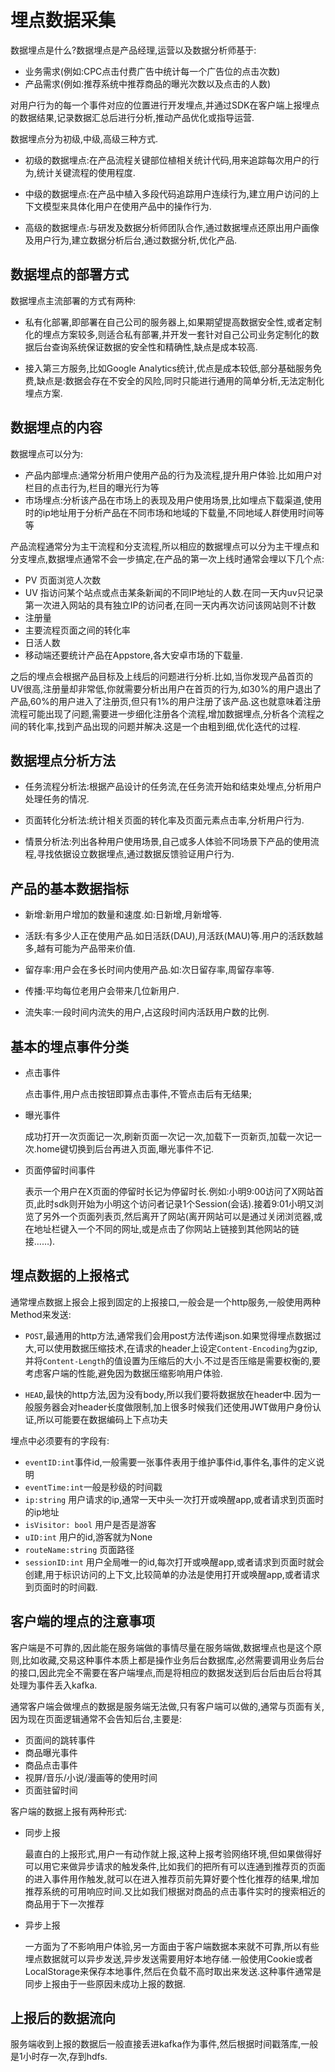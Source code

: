 # 埋点数据采集

数据埋点是什么?数据埋点是产品经理,运营以及数据分析师基于:

+ 业务需求(例如:CPC点击付费广告中统计每一个广告位的点击次数)
+ 产品需求(例如:推荐系统中推荐商品的曝光次数以及点击的人数)

对用户行为的每一个事件对应的位置进行开发埋点,并通过SDK在客户端上报埋点的数据结果,记录数据汇总后进行分析,推动产品优化或指导运营.

数据埋点分为初级,中级,高级三种方式.

+ 初级的数据埋点:在产品流程关键部位植相关统计代码,用来追踪每次用户的行为,统计关键流程的使用程度.

+ 中级的数据埋点:在产品中植入多段代码追踪用户连续行为,建立用户访问的上下文模型来具体化用户在使用产品中的操作行为.

+ 高级的数据埋点:与研发及数据分析师团队合作,通过数据埋点还原出用户画像及用户行为,建立数据分析后台,通过数据分析,优化产品.



## 数据埋点的部署方式

数据埋点主流部署的方式有两种:

+ 私有化部署,即部署在自己公司的服务器上,如果期望提高数据安全性,或者定制化的埋点方案较多,则适合私有部署,并开发一套针对自己公司业务定制化的数据后台查询系统保证数据的安全性和精确性,缺点是成本较高.

+ 接入第三方服务,比如Google Analytics统计,优点是成本较低,部分基础服务免费,缺点是:数据会存在不安全的风险,同时只能进行通用的简单分析,无法定制化埋点方案.

## 数据埋点的内容

数据埋点可以分为:

+ 产品内部埋点:通常分析用户使用产品的行为及流程,提升用户体验.比如用户对栏目的点击行为,栏目的曝光行为等
+ 市场埋点:分析该产品在市场上的表现及用户使用场景,比如埋点下载渠道,使用时的ip地址用于分析产品在不同市场和地域的下载量,不同地域人群使用时间等等

产品流程通常分为主干流程和分支流程,所以相应的数据埋点可以分为主干埋点和分支埋点,数据埋点通常不会一步搞定,在产品的第一次上线时通常会埋以下几个点:

+ PV 页面浏览人次数
+ UV 指访问某个站点或点击某条新闻的不同IP地址的人数.在同一天内uv只记录第一次进入网站的具有独立IP的访问者,在同一天内再次访问该网站则不计数
+ 注册量
+ 主要流程页面之间的转化率
+ 日活人数
+ 移动端还要统计产品在Appstore,各大安卓市场的下载量.

之后的埋点会根据产品目标及上线后的问题进行分析.比如,当你发现产品首页的UV很高,注册量却非常低,你就需要分析出用户在首页的行为,如30%的用户退出了产品,60%的用户进入了注册页,但只有1%的用户注册了该产品.这也就意味着注册流程可能出现了问题,需要进一步细化注册各个流程,增加数据埋点,分析各个流程之间的转化率,找到产品出现的问题并解决.这是一个由粗到细,优化迭代的过程.

## 数据埋点分析方法

+ 任务流程分析法:根据产品设计的任务流,在任务流开始和结束处埋点,分析用户处理任务的情况.

+ 页面转化分析法:统计相关页面的转化率及页面元素点击率,分析用户行为.

+ 情景分析法:列出各种用户使用场景,自己或多人体验不同场景下产品的使用流程,寻找依据设立数据埋点,通过数据反馈验证用户行为.


## 产品的基本数据指标

+ 新增:新用户增加的数量和速度.如:日新增,月新增等.

+ 活跃:有多少人正在使用产品.如日活跃(DAU),月活跃(MAU)等.用户的活跃数越多,越有可能为产品带来价值.

+ 留存率:用户会在多长时间内使用产品.如:次日留存率,周留存率等.

+ 传播:平均每位老用户会带来几位新用户.

+ 流失率:一段时间内流失的用户,占这段时间内活跃用户数的比例.


## 基本的埋点事件分类

+ 点击事件

    点击事件,用户点击按钮即算点击事件,不管点击后有无结果;

+ 曝光事件

    成功打开一次页面记一次,刷新页面一次记一次,加载下一页新页,加载一次记一次.home键切换到后台再进入页面,曝光事件不记.

+ 页面停留时间事件

    表示一个用户在X页面的停留时长记为停留时长.例如:小明9:00访问了X网站首页,此时sdk则开始为小明这个访问者记录1个Session(会话).接着9:01小明又浏览了另外一个页面列表页,然后离开了网站(离开网站可以是通过关闭浏览器,或在地址栏键入一个不同的网址,或是点击了你网站上链接到其他网站的链接……).
    
## 埋点数据的上报格式

通常埋点数据上报会上报到固定的上报接口,一般会是一个http服务,一般使用两种Method来发送:

+ `POST`,最通用的http方法,通常我们会用post方法传递json.如果觉得埋点数据过大,可以使用数据压缩技术,在请求的header上设定`Content-Encoding`为gzip,并将`Content-Length`的值设置为压缩后的大小.不过是否压缩是需要权衡的,要考虑客户端的性能,避免因为数据压缩影响用户体验.

+ `HEAD`,最快的http方法,因为没有body,所以我们要将数据放在header中.因为一般服务器会对header长度做限制,加上很多时候我们还使用JWT做用户身份认证,所以可能要在数据编码上下点功夫

埋点中必须要有的字段有:

+ `eventID:int`事件id,一般需要一张事件表用于维护事件id,事件名,事件的定义说明
+ `eventTime:int`一般是秒级的时间戳
+ `ip:string` 用户请求的ip,通常一天中头一次打开或唤醒app,或者请求到页面时的ip地址
+ `isVisitor: bool` 用户是否是游客
+ `uID:int` 用户的id,游客就为None
+ `routeName:string` 页面路径
+ `sessionID:int` 用户全局唯一的id,每次打开或唤醒app,或者请求到页面时就会创建,用于标识访问的上下文,比较简单的办法是使用打开或唤醒app,或者请求到页面时的时间戳.


## 客户端的埋点的注意事项

客户端是不可靠的,因此能在服务端做的事情尽量在服务端做,数据埋点也是这个原则,比如收藏,交易这种事件本质上都是操作业务后台数据库,必然需要调用业务后台的接口,因此完全不需要在客户端埋点,而是将相应的数据发送到后台后由后台将其处理为事件丢入kafka.

通常客户端会做埋点的数据是服务端无法做,只有客户端可以做的,通常与页面有关,因为现在页面逻辑通常不会告知后台,主要是:

+ 页面间的跳转事件
+ 商品曝光事件
+ 商品点击事件
+ 视屏/音乐/小说/漫画等的使用时间
+ 页面驻留时间

客户端的数据上报有两种形式:

+ 同步上报

    最直白的上报形式,用户一有动作就上报,这种上报考验网络环境,但如果做得好可以用它来做异步请求的触发条件,比如我们的把所有可以连通到推荐页的页面的进入事件用作触发,就可以在进入推荐页前先算好要个性化推荐的结果,增加推荐系统的可用响应时间.又比如我们根据对商品的点击事件实时的搜索相近的商品用于下一次推荐

+ 异步上报
    
    一方面为了不影响用户体验,另一方面由于客户端数据本来就不可靠,所以有些埋点数据就可以异步发送,异步发送需要用好本地存储.一般使用Cookie或者LocalStorage来保存本地事件,然后在负载不高时取出来发送.这种事件通常是同步上报由于一些原因未成功上报的数据.

## 上报后的数据流向

服务端收到上报的数据后一般直接丢进kafka作为事件,然后根据时间戳落库,一般是1小时存一次,存到hdfs.




